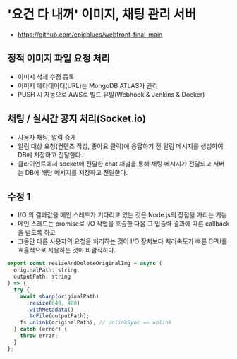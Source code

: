 # '요건 다 내꺼' 이미지, 채팅 관리 서버
- https://github.com/epicblues/webfront-final-main

## 정적 이미지 파일 요청 처리
- 이미지 삭제 수정 등록
- 이미지 메타데이터(URL)는 MongoDB ATLAS가 관리
- PUSH 시 자동으로 AWS로 빌드 유발(Webhook & Jenkins & Docker)

## 채팅 / 실시간 공지 처리(Socket.io)
- 사용자 채팅, 알림 중개
- 알림 대상 요청(컨텐츠 작성, 좋아요 클릭)에 응답하기 전 알림 메시지를 생성하여 DB에 저장하고 전달한다.
- 클라이언트에서 socket에 전달한 chat 채널을 통해 채팅 메시지가 전달되고 서버는 DB에 해당 메시지를 저장하고 전달한다.


## 수정 1
- I/O 의 결과값을 메인 스레드가 기다리고 있는 것은 Node.js의 장점을 가리는  기능
- 메인 스레드는 promise로 I/O 작업을 호출한 다음 그 입출력 결과에 따른 callback을 받도록 하고
- 그동안 다른 사용자의 요청을 처리하는 것이 I/O 장치보다 처리속도가 빠른 CPU를 효율적으로 사용하는 것이 바람직하다.
```javascript
export const resizeAndDeleteOriginalImg = async (
  originalPath: string,
  outputPath: string
) => {
  try {
    await sharp(originalPath)
      .resize(640, 480)
      .withMetadata()
      .toFile(outputPath);
    fs.unlink(originalPath); // unlinkSync => unlink
  } catch (error) {
    throw error;
  }
};
```
